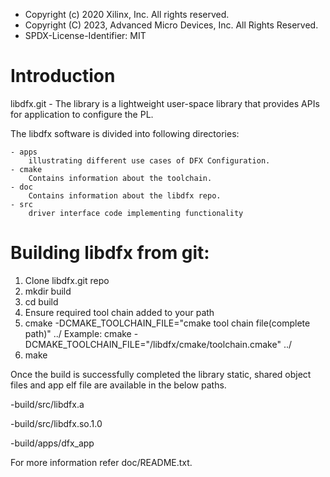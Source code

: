  * Copyright (c) 2020 Xilinx, Inc.  All rights reserved.
 * Copyright (C) 2023, Advanced Micro Devices, Inc. All Rights Reserved.
 * SPDX-License-Identifier: MIT

Introduction
============

libdfx.git - The library is a lightweight user-space library that provides
APIs for application to configure the PL.

The libdfx software is divided into following directories:

	- apps
		illustrating different use cases of DFX Configuration.
	- cmake
		Contains information about the toolchain.
	- doc
		Contains information about the libdfx repo.
	- src
		driver interface code implementing functionality

Building libdfx from git:
==============================
1. Clone libdfx.git repo
2. mkdir build
3. cd build
4. Ensure required tool chain added to your path
5. cmake  -DCMAKE_TOOLCHAIN_FILE="cmake tool chain file(complete path)" ../
   Example: cmake -DCMAKE_TOOLCHAIN_FILE="/libdfx/cmake/toolchain.cmake" ../
6. make

Once the build is successfully completed the library static, shared object files and app elf file are available in the below paths.

-build/src/libdfx.a

-build/src/libdfx.so.1.0

-build/apps/dfx_app

For more information refer doc/README.txt.
